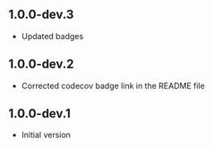 ## 1.0.0-dev.3

- Updated badges

## 1.0.0-dev.2

- Corrected codecov badge link in the README file

## 1.0.0-dev.1

- Initial version